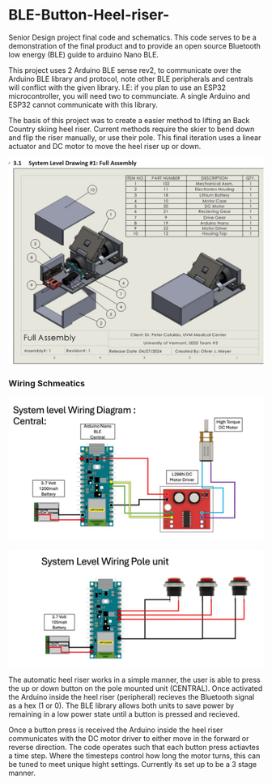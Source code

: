 # BLE-Button-Heel-riser-
Senior Design project final code and schematics. This code serves to be a demonstration of the final product and to provide an open source Bluetooth low energy (BLE) guide to arduino Nano BLE. 

This project uses 2 Arduino BLE sense rev2, to communicate over the Arduino BLE library and protocol, note other BLE peripherals and centrals will conflict with the given library. I.E: if you plan to use an ESP32 microcontroller, you will need two to communciate. A single Arduino and ESP32 cannot communicate with this library. 

The basis of this project was to create a easier method to lifting an Back Country skiing heel riser. Current methods require the skier to bend down and flip the riser manually, or use their pole. This final iteration uses a linear actuator and DC motor to move the heel riser up or down. 

![alt text](solidworks_part.JPG)



### Wiring Schmeatics 

![alt text](heel_wire.JPG) 

![alt text](pole_wire.JPG)

The automatic heel riser works in a simple manner, the user is able to press the up or down button on the pole mounted unit (CENTRAL). Once activated the Arduino inside the heel riser (peripheral) recieves the Bluetooth signal as a hex (1 or 0). The BLE library allows both units to save power by remaining in a low power state until a button is pressed and recieved. 

Once a button press is received the Arduino inside the heel riser communicates with the DC motor driver to either move in the forward or reverse direction. The code operates such that each button press actiavtes a time step. Where the timesteps control how long the motor turns, this can be tuned to meet unique hight settings. Currently its set up to be a 3 stage manner. 

